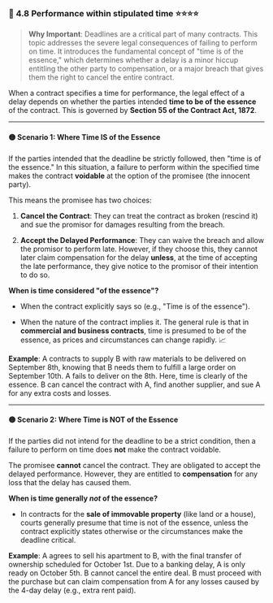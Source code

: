 ### 📌 4.8 Performance within stipulated time ⭐⭐⭐⭐

>**Why Important**: Deadlines are a critical part of many contracts. This topic addresses the severe legal consequences of failing to perform on time. It introduces the fundamental concept of "time is of the essence," which determines whether a delay is a minor hiccup entitling the other party to compensation, or a major breach that gives them the right to cancel the entire contract.

When a contract specifies a time for performance, the legal effect of a delay depends on whether the parties intended **time to be of the essence** of the contract. This is governed by **Section 55 of the Contract Act, 1872**.

---

#### 🟡 Scenario 1: Where Time IS of the Essence

If the parties intended that the deadline be strictly followed, then "time is of the essence." In this situation, a failure to perform within the specified time makes the contract **voidable** at the option of the promisee (the innocent party).

This means the promisee has two choices:

1. **Cancel the Contract**: They can treat the contract as broken (rescind it) and sue the promisor for damages resulting from the breach.
    
2. **Accept the Delayed Performance**: They can waive the breach and allow the promisor to perform late. However, if they choose this, they cannot later claim compensation for the delay **unless**, at the time of accepting the late performance, they give notice to the promisor of their intention to do so.
    

**When is time considered "of the essence"?**

- When the contract explicitly says so (e.g., "Time is of the essence").
    
- When the nature of the contract implies it. The general rule is that in **commercial and business contracts**, time is presumed to be of the essence, as prices and circumstances can change rapidly. 📈
    

**Example**: A contracts to supply B with raw materials to be delivered on September 8th, knowing that B needs them to fulfill a large order on September 10th. A fails to deliver on the 8th. Here, time is clearly of the essence. B can cancel the contract with A, find another supplier, and sue A for any extra costs and losses.

---

#### 🟡 Scenario 2: Where Time is NOT of the Essence

If the parties did not intend for the deadline to be a strict condition, then a failure to perform on time does **not** make the contract voidable.

The promisee **cannot** cancel the contract. They are obligated to accept the delayed performance. However, they are entitled to **compensation** for any loss that the delay has caused them.

**When is time generally _not_ of the essence?**

- In contracts for the **sale of immovable property** (like land or a house), courts generally presume that time is not of the essence, unless the contract explicitly states otherwise or the circumstances make the deadline critical.
    

**Example**: A agrees to sell his apartment to B, with the final transfer of ownership scheduled for October 1st. Due to a banking delay, A is only ready on October 5th. B cannot cancel the entire deal. B must proceed with the purchase but can claim compensation from A for any losses caused by the 4-day delay (e.g., extra rent paid).